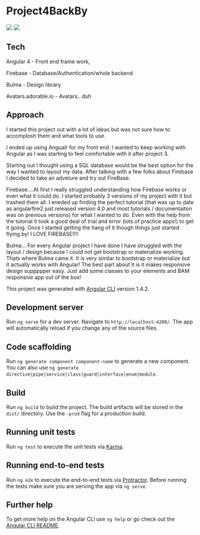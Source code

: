 # Project4BackBy

<img src="assets/WIREFRAME.png"> 
<img src="assets/scrrenShot.png">

## Tech

Angular 4 - Front end frame work,

Firebase - Database/Authentication/whole backend 

Bulma - Design library 

Avatars.adorable.io - Avatars...duh

## Approach 

I started this project out with a lot of ideas but was not sure how to accomplosh them and what tools to use. 

I ended up using Angualr for my front end. I wanted to keep working with Angular as I was starting to feel comfortable with it after project 3. 

Starting out I thought using a SQL database would be the best option for the way I wanted to layout my data. After talking with a few folks about Firebase I decided to take an adveture and try out FireBase. 

Firebase....At first I really struggled understanding how Firebase works or even what it could do. I started probably 3 versions of my project with it but trashed them all. I eneded up finding the perfect tutorial (that was up to date as angularfire2 just released version 4.0 and most tutorials / documentaiton was on previous versions) for what I wanted to do. Even with the help from the tutorial it took a good deal of trial and error (lots of practice apps!) to get it going. Once I started getting the hang of it though things just started flying by! I LOVE FIREBASE!!!! 

Bulma... For every Angular project I have done I have struggled with the layout / design because I could not get bootstrap or materialize working. Thats where Bulma came it. It is very similar to bootstrap or materialize but it actually works with Angular! The best part about it is it makes responsive design suppppper easy. Just add some classes to your elements and BAM responsive app out of the box! 


This project was generated with [Angular CLI](https://github.com/angular/angular-cli) version 1.4.2.

## Development server

Run `ng serve` for a dev server. Navigate to `http://localhost:4200/`. The app will automatically reload if you change any of the source files.

## Code scaffolding

Run `ng generate component component-name` to generate a new component. You can also use `ng generate directive|pipe|service|class|guard|interface|enum|module`.

## Build

Run `ng build` to build the project. The build artifacts will be stored in the `dist/` directory. Use the `-prod` flag for a production build.

## Running unit tests

Run `ng test` to execute the unit tests via [Karma](https://karma-runner.github.io).

## Running end-to-end tests

Run `ng e2e` to execute the end-to-end tests via [Protractor](http://www.protractortest.org/).
Before running the tests make sure you are serving the app via `ng serve`.

## Further help

To get more help on the Angular CLI use `ng help` or go check out the [Angular CLI README](https://github.com/angular/angular-cli/blob/master/README.md).
